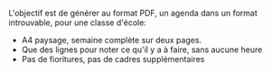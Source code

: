 L'objectif est de générer au format PDF, un agenda dans un format introuvable, pour une classe d'école: 
- A4 paysage, semaine complète sur deux pages.
- Que des lignes pour noter ce qu'il y a à faire, sans aucune heure
- Pas de fioritures, pas de cadres supplémentaires
